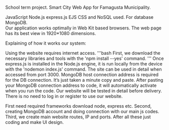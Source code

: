 School term project. Smart City Web App for Famagusta Municipality.

JavaScript Node.js express.js EJS CSS and NoSQL used. For database MongoDB.  
Our application works optimally in Web Kit based browsers. The web page has its best view in 1920*1080 dimensions.

Explaining of how it works our system:

Using the website requires internet access. 
'''bash
First, we download the necessary libraries and tools with the 'npm install --yes' command.
'''
Once express.js is installed in the Node.js engine, it is run locally from the device with the 'nodemon index.js' command. The site can be used in detail when accessed from port 3000. MongoDB host connection address is required for the DB connection. It’s just taken a minute copy and paste. After pasting your MongoDB connection address to code, it will automatically activate when you run the code. Our website will be tested in detail before delivery. There is no need to log in or register to use our website.

First need required frameworks download node, express etc. Second, creating MongoDB account and doing connection with our main js codes. Third, we create main website routes, IP and ports. After all these just coding and make UI design. 
